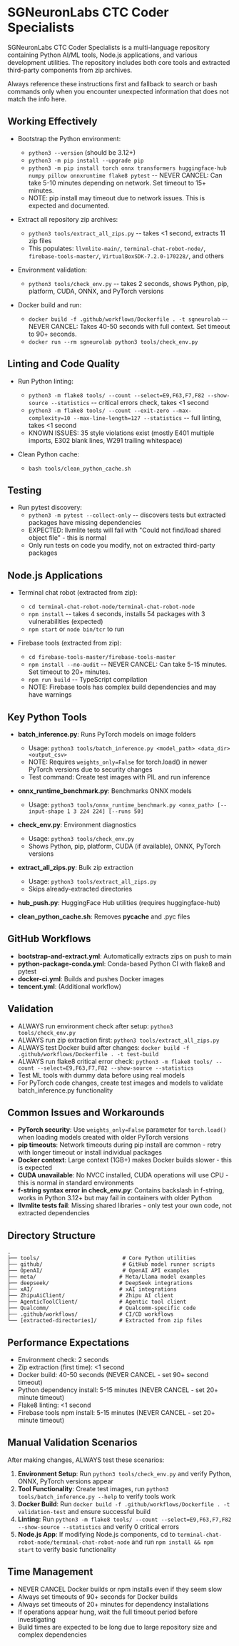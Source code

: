 # SGNeuronLabs CTC Coder Specialists

SGNeuronLabs CTC Coder Specialists is a multi-language repository containing Python AI/ML tools, Node.js applications, and various development utilities. The repository includes both core tools and extracted third-party components from zip archives.

Always reference these instructions first and fallback to search or bash commands only when you encounter unexpected information that does not match the info here.

## Working Effectively

- Bootstrap the Python environment:
  - `python3 --version` (should be 3.12+)
  - `python3 -m pip install --upgrade pip`
  - `python3 -m pip install torch onnx transformers huggingface-hub numpy pillow onnxruntime flake8 pytest` -- NEVER CANCEL: Can take 5-10 minutes depending on network. Set timeout to 15+ minutes.
  - NOTE: pip install may timeout due to network issues. This is expected and documented.

- Extract all repository zip archives:
  - `python3 tools/extract_all_zips.py` -- takes <1 second, extracts 11 zip files
  - This populates: `llvmlite-main/`, `terminal-chat-robot-node/`, `firebase-tools-master/`, `VirtualBoxSDK-7.2.0-170228/`, and others

- Environment validation:
  - `python3 tools/check_env.py` -- takes 2 seconds, shows Python, pip, platform, CUDA, ONNX, and PyTorch versions

- Docker build and run:
  - `docker build -f .github/workflows/Dockerfile . -t sgneurolab` -- NEVER CANCEL: Takes 40-50 seconds with full context. Set timeout to 90+ seconds.
  - `docker run --rm sgneurolab python3 tools/check_env.py`

## Linting and Code Quality

- Run Python linting:
  - `python3 -m flake8 tools/ --count --select=E9,F63,F7,F82 --show-source --statistics` -- critical errors check, takes <1 second
  - `python3 -m flake8 tools/ --count --exit-zero --max-complexity=10 --max-line-length=127 --statistics` -- full linting, takes <1 second
  - KNOWN ISSUES: 35 style violations exist (mostly E401 multiple imports, E302 blank lines, W291 trailing whitespace)

- Clean Python cache:
  - `bash tools/clean_python_cache.sh`

## Testing

- Run pytest discovery:
  - `python3 -m pytest --collect-only` -- discovers tests but extracted packages have missing dependencies
  - EXPECTED: llvmlite tests will fail with "Could not find/load shared object file" - this is normal
  - Only run tests on code you modify, not on extracted third-party packages

## Node.js Applications

- Terminal chat robot (extracted from zip):
  - `cd terminal-chat-robot-node/terminal-chat-robot-node`
  - `npm install` -- takes 4 seconds, installs 54 packages with 3 vulnerabilities (expected)
  - `npm start` or `node bin/tcr` to run

- Firebase tools (extracted from zip):
  - `cd firebase-tools-master/firebase-tools-master`
  - `npm install --no-audit` -- NEVER CANCEL: Can take 5-15 minutes. Set timeout to 20+ minutes.
  - `npm run build` -- TypeScript compilation
  - NOTE: Firebase tools has complex build dependencies and may have warnings

## Key Python Tools

- **batch_inference.py**: Runs PyTorch models on image folders
  - Usage: `python3 tools/batch_inference.py <model_path> <data_dir> <output_csv>`
  - NOTE: Requires `weights_only=False` for torch.load() in newer PyTorch versions due to security changes
  - Test command: Create test images with PIL and run inference

- **onnx_runtime_benchmark.py**: Benchmarks ONNX models
  - Usage: `python3 tools/onnx_runtime_benchmark.py <onnx_path> [--input-shape 1 3 224 224] [--runs 50]`

- **check_env.py**: Environment diagnostics
  - Usage: `python3 tools/check_env.py`
  - Shows Python, pip, platform, CUDA (if available), ONNX, PyTorch versions

- **extract_all_zips.py**: Bulk zip extraction
  - Usage: `python3 tools/extract_all_zips.py`
  - Skips already-extracted directories

- **hub_push.py**: HuggingFace Hub utilities (requires huggingface-hub)

- **clean_python_cache.sh**: Removes __pycache__ and .pyc files

## GitHub Workflows

- **bootstrap-and-extract.yml**: Automatically extracts zips on push to main
- **python-package-conda.yml**: Conda-based Python CI with flake8 and pytest
- **docker-ci.yml**: Builds and pushes Docker images
- **tencent.yml**: (Additional workflow)

## Validation

- ALWAYS run environment check after setup: `python3 tools/check_env.py`
- ALWAYS run zip extraction first: `python3 tools/extract_all_zips.py` 
- ALWAYS test Docker build after changes: `docker build -f .github/workflows/Dockerfile . -t test-build`
- ALWAYS run flake8 critical error check: `python3 -m flake8 tools/ --count --select=E9,F63,F7,F82 --show-source --statistics`
- Test ML tools with dummy data before using real models
- For PyTorch code changes, create test images and models to validate batch_inference.py functionality

## Common Issues and Workarounds

- **PyTorch security**: Use `weights_only=False` parameter for `torch.load()` when loading models created with older PyTorch versions
- **pip timeouts**: Network timeouts during pip install are common - retry with longer timeout or install individual packages
- **Docker context**: Large context (1GB+) makes Docker builds slower - this is expected
- **CUDA unavailable**: No NVCC installed, CUDA operations will use CPU - this is normal in standard environments
- **f-string syntax error in check_env.py**: Contains backslash in f-string, works in Python 3.12+ but may fail in containers with older Python
- **llvmlite tests fail**: Missing shared libraries - only test your own code, not extracted dependencies

## Directory Structure

```
.
├── tools/                          # Core Python utilities
├── github/                         # GitHub model runner scripts  
├── OpenAI/                         # OpenAI API examples
├── meta/                          # Meta/Llama model examples
├── deepseek/                      # DeepSeek integrations
├── xAI/                           # xAI integrations
├── ZhipuAiClient/                 # Zhipu AI client
├── AgenticToolClient/             # Agentic tool client
├── Qualcomm/                      # Qualcomm-specific code
├── .github/workflows/             # CI/CD workflows
└── [extracted-directories]/       # Extracted from zip files
```

## Performance Expectations

- Environment check: 2 seconds
- Zip extraction (first time): <1 second  
- Docker build: 40-50 seconds (NEVER CANCEL - set 90+ second timeout)
- Python dependency install: 5-15 minutes (NEVER CANCEL - set 20+ minute timeout)  
- Flake8 linting: <1 second
- Firebase tools npm install: 5-15 minutes (NEVER CANCEL - set 20+ minute timeout)

## Manual Validation Scenarios

After making changes, ALWAYS test these scenarios:

1. **Environment Setup**: Run `python3 tools/check_env.py` and verify Python, ONNX, PyTorch versions appear
2. **Tool Functionality**: Create test images, run `python3 tools/batch_inference.py --help` to verify tools work
3. **Docker Build**: Run `docker build -f .github/workflows/Dockerfile . -t validation-test` and ensure successful build
4. **Linting**: Run `python3 -m flake8 tools/ --count --select=E9,F63,F7,F82 --show-source --statistics` and verify 0 critical errors
5. **Node.js App**: If modifying Node.js components, cd to `terminal-chat-robot-node/terminal-chat-robot-node` and run `npm install && npm start` to verify basic functionality

## Time Management

- NEVER CANCEL Docker builds or npm installs even if they seem slow
- Always set timeouts of 90+ seconds for Docker builds
- Always set timeouts of 20+ minutes for dependency installations
- If operations appear hung, wait the full timeout period before investigating
- Build times are expected to be long due to large repository size and complex dependencies